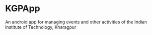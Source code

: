 # KGPApp
An android app for managing events and other activities of the Indian Institute of Technology, Kharagpur
